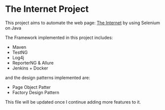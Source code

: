 # The Internet Project

This project aims to automate the web page: [The Internet](https://the-internet.herokuapp.com/) by using Selenium on Java

The Framework implemented in this project includes:
- Maven
- TestNG
- Log4j
- ReporterNG & Allure
- Jenkins + Docker

and the design patterns implemented are:

- Page Object Patter
- Factory Design Pattern

This file will be updated once I continue adding more features to it.

